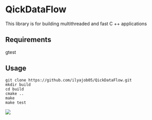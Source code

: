 # QickDataFlow
This library is for building multithreaded and fast C ++ applications

## Requirements
gtest

## Usage
```
git clone https://github.com/ilyajob05/QickDataFlow.git
mkdir build
cd build
cmake ..
make
make test
```


![](./output.png)
